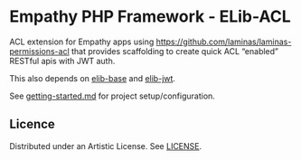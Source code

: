 

Empathy PHP Framework - ELib-ACL
===

ACL extension for Empathy apps using https://github.com/laminas/laminas-permissions-acl
that provides scaffolding to create quick ACL “enabled” RESTful apis with JWT auth.

This also depends on [elib-base](/docs/elib-base/) and [elib-jwt](/docs/elib-jwt/).

See [getting-started.md](./docs/getting-started.md) for project setup/configuration.


Licence
---
Distributed under an Artistic License.
See [LICENSE](./LICENSE).

